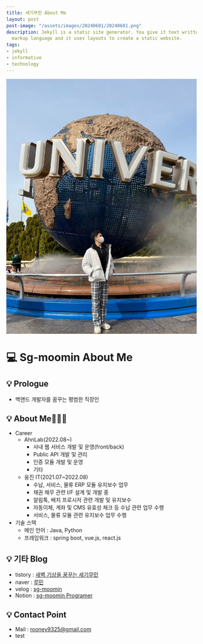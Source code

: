 ```yaml
---
title: 세기무민 About Me
layout: post
post-image: "/assets/images/20240601/20240601.png"
description: Jekyll is a static site generator. You give it text written in your favorite
  markup language and it uses layouts to create a static website.
tags:
- jekyll
- informative
- technology
---
```


![Github_Logo](/assets/images/20240601/20240601.png)  

# 💻 Sg-moomin About Me
## 💡 Prologue
  -  백앤드 개발자를 꿈꾸는 평범한 직장인
  
## 💡 About Me👨🏻‍💻
  - Career
    - AhnLab(2022.08~)
        - 사내 웹 서비스 개발 및 운영(front/back) 
        - Public API 개발 및 관리 
        - 인증 모듈 개발 및 운영
        - 기타
    - 웅진 IT(2021.07~2022.08)     
        - 수납, 서비스, 물류 ERP 모듈 유지보수 업무
        - 채권 채무 관련 I/F 설계 및 개발 중
        - 알림톡, 배치 프로시저 관련 개발 및 유지보수
        - 자동이체, 계좌 및 CMS 유효성 체크 등 수납  관련 업무 수행
        - 서비스, 물류 모듈 관련 유지보수 업무 수행
  - 기술 스택 
    - 메인 언어 : Java, Python
    - 프레임워크 : spring boot, vue.js, react.js  


## 💡 기타 Blog
  - tistory : [새벽 기상을 꿈꾸는 세기무민](https://sg-moomin.tistory.com/)
  - naver : [루민](https://blog.naver.com/rooney9325)
  - velog : [sg-moomin](https://velog.io/@sg-moomin)
  - Notion : [sg-moomin Programer](https://www.notion.so/Sg-moomin-Profile-4c683b1f7d5e44f0ba8040b050b90fed)

## 💡 Contact Point
- Mail : rooney9325@gmail.com
- test